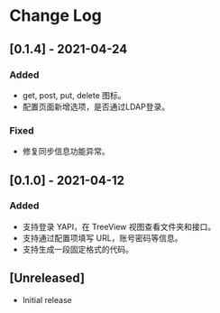 # Change Log

## [0.1.4] - 2021-04-24

### Added

- get, post, put, delete 图标。
- 配置页面新增选项，是否通过LDAP登录。

### Fixed
- 修复同步信息功能异常。

## [0.1.0] - 2021-04-12

### Added

- 支持登录 YAPI，在 TreeView 视图查看文件夹和接口。
- 支持通过配置项填写 URL，账号密码等信息。
- 支持生成一段固定格式的代码。

## [Unreleased]

- Initial release
